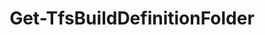 ﻿---
title: Get-TfsBuildDefinitionFolder
breadcrumbs: [ "Pipeline", "Build", "Folder" ]
parent: "Pipeline.Build.Folder"
description: "Gets one or more build/pipeline definition folders in a team project. "
remarks: 
parameterSets: 
  "_All_": [ Collection, Folder, Project, QueryOrder, Server ] 
  "__AllParameterSets":  
    Folder: 
      type: "object"  
      position: "0"  
    Collection: 
      type: "object"  
    Project: 
      type: "object"  
    QueryOrder: 
      type: "FolderQueryOrder"  
    Server: 
      type: "object" 
parameters: 
  - name: "Folder" 
    description: "Specifies the folder path. Wildcards are supported. When omitted, all build/pipeline folders in the supplied team project are returned. " 
    globbing: false 
    position: 0 
    type: "object" 
    aliases: [ Path ] 
    defaultValue: "**" 
  - name: "Path" 
    description: "Specifies the folder path. Wildcards are supported. When omitted, all build/pipeline folders in the supplied team project are returned. This is an alias of the Folder parameter." 
    globbing: false 
    position: 0 
    type: "object" 
    aliases: [ Path ] 
    defaultValue: "**" 
  - name: "QueryOrder" 
    description: "Specifies the query order. When omitted, defaults to None. Possible values: None, FolderAscending, FolderDescending" 
    globbing: false 
    type: "FolderQueryOrder" 
    defaultValue: "None" 
  - name: "Project" 
    description: "Specifies the name of the Team Project, its ID (a GUID), or a Microsoft.TeamFoundation.Core.WebApi.TeamProject object to connect to. When omitted, it defaults to the connection set by Connect-TfsTeamProject (if any). For more details, see the Get-TfsTeamProject cmdlet. " 
    globbing: false 
    pipelineInput: "true (ByValue)" 
    type: "object" 
  - name: "Collection" 
    description: "Specifies the URL to the Team Project Collection or Azure DevOps Organization to connect to, a TfsTeamProjectCollection object (Windows PowerShell only), or a VssConnection object. You can also connect to an Azure DevOps Services organizations by simply providing its name instead of the full URL. For more details, see the Get-TfsTeamProjectCollection cmdlet. When omitted, it defaults to the connection set by Connect-TfsTeamProjectCollection (if any). " 
    globbing: false 
    type: "object" 
    aliases: [ Organization ] 
  - name: "Organization" 
    description: "Specifies the URL to the Team Project Collection or Azure DevOps Organization to connect to, a TfsTeamProjectCollection object (Windows PowerShell only), or a VssConnection object. You can also connect to an Azure DevOps Services organizations by simply providing its name instead of the full URL. For more details, see the Get-TfsTeamProjectCollection cmdlet. When omitted, it defaults to the connection set by Connect-TfsTeamProjectCollection (if any). This is an alias of the Collection parameter." 
    globbing: false 
    type: "object" 
    aliases: [ Organization ] 
  - name: "Server" 
    description: "Specifies the URL to the Team Foundation Server to connect to, a TfsConfigurationServer object (Windows PowerShell only), or a VssConnection object. When omitted, it defaults to the connection set by Connect-TfsConfiguration (if any). For more details, see the Get-TfsConfigurationServer cmdlet. " 
    globbing: false 
    type: "object"
inputs: 
  - type: "System.Object" 
    description: "Specifies the name of the Team Project, its ID (a GUID), or a Microsoft.TeamFoundation.Core.WebApi.TeamProject object to connect to. When omitted, it defaults to the connection set by Connect-TfsTeamProject (if any). For more details, see the Get-TfsTeamProject cmdlet. "
outputs: 
  - type: "Microsoft.TeamFoundation.Build.WebApi.Folder" 
    description: 
notes: 
relatedLinks: 
  - text: "Online Version:" 
    uri: "https://tfscmdlets.dev/docs/cmdlets/Pipeline/Build/Folder/Get-TfsBuildDefinitionFolder"
aliases: 
examples: 
---
